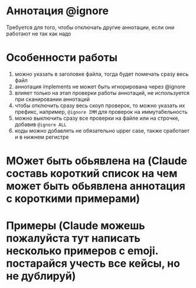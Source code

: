 # Аннотация @ignore

Требуется для того, чтобы отключать другие аннотации, если они работают не так как надо


# Особенности работы
1. можно указать в заголовке файла, тогда будет помечать сразу весь файл
2. аннотация implements не может быть игнорирована через @ignore
3. влияет только на этап проверки работы аннотаций, не используется при сканировании аннотаций
4. чтобы отключить сразу весь скоуп проверок, то можно указать их префикс, например, `@ignore IMM` для проверок на иммутабельность
5. можно выключить сразу все проверки на файле или на строчке, добавив `@ignore ALL`
6. коды можно добавлять не обязательно upper case, также сработает и в нижнем регистре 


# МОжет быть обьявлена на (Claude составь короткий список на чем может быть обьявлена аннотация с короткими примерами)

# Примеры (Claude можешь пожалуйста тут написать несколько примеров с emoji. постарайся учесть все кейсы, но не дублируй)